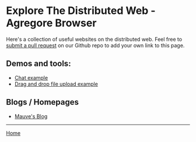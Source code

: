 # Explore The Distributed Web - Agregore Browser

Here's a collection of useful websites on the distributed web.
Feel free to [submit a pull request](https://github.com/AgregoreWeb/website/) on our Github repo to add your own link to this page.

## Demos and tools:

- [Chat example](https://github.com/AgregoreWeb/agregore-chat-example)
- [Drag and drop file upload example](https://github.com/AgregoreWeb/agregore-drag-and-drop)

## Blogs / Homepages

- [Mauve's Blog](hyper://blog.mauve.moe/)

---

[Home](/)
